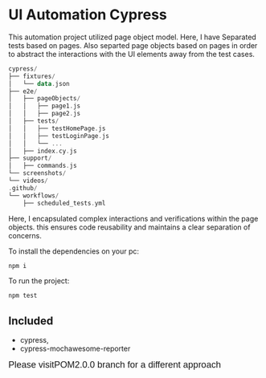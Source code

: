 # UI Automation Cypress

This automation project utilized page object model. Here, I have Separated tests based on pages. Also separted page objects based 
on pages in order to  abstract the interactions with the UI elements away from the test cases. 

``` kotlin
cypress/
├── fixtures/
│   └── data.json
├── e2e/
│   ├── pageObjects/
│   │   ├── page1.js
│   │   ├── page2.js
│   ├── tests/
│   │   ├── testHomePage.js
│   │   ├── testLoginPage.js
│   │   └── ...
│   ├── index.cy.js
├── support/
│   ├── commands.js
└── screenshots/
└── videos/
.github/
└── workflows/
    ├── scheduled_tests.yml
```

Here, I encapsulated complex interactions and verifications within the page objects. 
this ensures code reusability and maintains a clear separation of concerns.



To install the dependencies on your pc:

```node.js
npm i
```
To run the project:

```node.js
npm test
```

## Included
* cypress,
* cypress-mochawesome-reporter

<font face="Arial, sans-serif" style="font-size: 18px;">Please visitPOM2.0.0 branch for a different approach </font>
